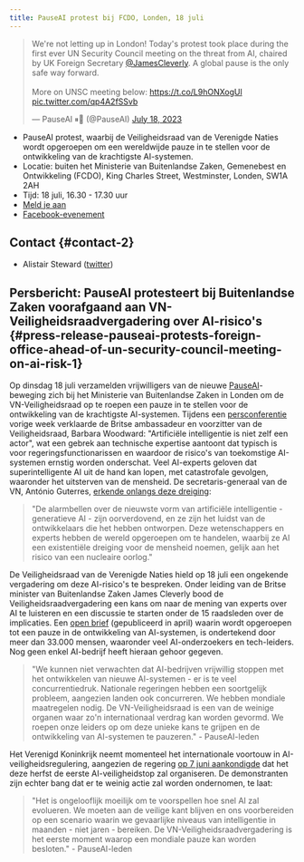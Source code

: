 ```yaml
---
title: PauseAI protest bij FCDO, Londen, 18 juli
---
```


<script>
    import WidgetConsent from '$lib/components/widget-consent/WidgetConsent.svelte'
</script>

<WidgetConsent>
<div>
<blockquote class="twitter-tweet"><p lang="en" dir="ltr">We&#39;re not letting up in London! Today&#39;s protest took place during the first ever UN Security Council meeting on the threat from AI, chaired by UK Foreign Secretary <a href="https://twitter.com/JamesCleverly?ref_src=twsrc%5Etfw">@JamesCleverly</a>. A global pause is the only safe way forward.<br><br>More on UNSC meeting below: <a href="https://t.co/L9hONXogUl">https://t.co/L9hONXogUl</a> <a href="https://t.co/qp4A2fSSvb">pic.twitter.com/qp4A2fSSvb</a></p>&mdash; PauseAI ⏸🤖 (@PauseAI) <a href="https://twitter.com/PauseAI/status/1681403296693534725?ref_src=twsrc%5Etfw">July 18, 2023</a></blockquote> <script async src="https://platform.twitter.com/widgets.js" charset="utf-8"></script>
</div>
</WidgetConsent>

- PauseAI protest, waarbij de Veiligheidsraad van de Verenigde Naties wordt opgeroepen om een wereldwijde pauze in te stellen voor de ontwikkeling van de krachtigste AI-systemen.
- Locatie: buiten het Ministerie van Buitenlandse Zaken, Gemenebest en Ontwikkeling (FCDO), King Charles Street, Westminster, Londen, SW1A 2AH
- Tijd: 18 juli, 16.30 - 17.30 uur
- [Meld je aan](https://docs.google.com/forms/d/e/1FAIpQLSfLoAUfPEhp3bZyUbDnc8HigL_rYC7ykUmmPZvVWas-m2y5bQ/viewform?usp%253Dsf_link)
- [Facebook-evenement](https://fb.me/e/1bawf1ZH1)

## Contact {#contact-2}

- Alistair Steward ([twitter](https://twitter.com/alistair___s))

## Persbericht: PauseAI protesteert bij Buitenlandse Zaken voorafgaand aan VN-Veiligheidsraadvergadering over AI-risico's {#press-release-pauseai-protests-foreign-office-ahead-of-un-security-council-meeting-on-ai-risk-1}

Op dinsdag 18 juli verzamelden vrijwilligers van de nieuwe [PauseAI](http://pauseai.info/)-beweging zich bij het Ministerie van Buitenlandse Zaken in Londen om de VN-Veiligheidsraad op te roepen een pauze in te stellen voor de ontwikkeling van de krachtigste AI-systemen. Tijdens een [persconferentie](https://youtu.be/USap-tFrTDc?t=3235) vorige week verklaarde de Britse ambassadeur en voorzitter van de Veiligheidsraad, Barbara Woodward: "Artificiële intelligentie is niet zelf een actor", wat een gebrek aan technische expertise aantoont dat typisch is voor regeringsfunctionarissen en waardoor de risico's van toekomstige AI-systemen ernstig worden onderschat. Veel AI-experts geloven dat superintelligente AI uit de hand kan lopen, met catastrofale gevolgen, waaronder het uitsterven van de mensheid. De secretaris-generaal van de VN, António Guterres, [erkende onlangs deze dreiging](https://press.un.org/en/2023/sgsm21832.doc.htm):

> "De alarmbellen over de nieuwste vorm van artificiële intelligentie - generatieve AI - zijn oorverdovend, en ze zijn het luidst van de ontwikkelaars die het hebben ontworpen. Deze wetenschappers en experts hebben de wereld opgeroepen om te handelen, waarbij ze AI een existentiële dreiging voor de mensheid noemen, gelijk aan het risico van een nucleaire oorlog."

De Veiligheidsraad van de Verenigde Naties hield op 18 juli een ongekende vergadering om deze AI-risico's te bespreken. Onder leiding van de Britse minister van Buitenlandse Zaken James Cleverly bood de Veiligheidsraadvergadering een kans om naar de mening van experts over AI te luisteren en een discussie te starten onder de 15 raadsleden over de implicaties. Een [open brief](https://futureoflife.org/open-letter/pause-giant-ai-experiments/) (gepubliceerd in april) waarin wordt opgeroepen tot een pauze in de ontwikkeling van AI-systemen, is ondertekend door meer dan 33.000 mensen, waaronder veel AI-onderzoekers en tech-leiders. Nog geen enkel AI-bedrijf heeft hieraan gehoor gegeven.

> "We kunnen niet verwachten dat AI-bedrijven vrijwillig stoppen met het ontwikkelen van nieuwe AI-systemen - er is te veel concurrentiedruk. Nationale regeringen hebben een soortgelijk probleem, aangezien landen ook concurreren. We hebben mondiale maatregelen nodig. De VN-Veiligheidsraad is een van de weinige organen waar zo'n internationaal verdrag kan worden gevormd. We roepen onze leiders op om deze unieke kans te grijpen en de ontwikkeling van AI-systemen te pauzeren." - PauseAI-leden

Het Verenigd Koninkrijk neemt momenteel het internationale voortouw in AI-veiligheidsregulering, aangezien de regering [op 7 juni aankondigde](https://www.gov.uk/government/news/uk-to-host-first-global-summit-on-artificial-intelligence) dat het deze herfst de eerste AI-veiligheidstop zal organiseren. De demonstranten zijn echter bang dat er te weinig actie zal worden ondernomen, te laat:

> "Het is ongelooflijk moeilijk om te voorspellen hoe snel AI zal evolueren. We moeten aan de veilige kant blijven en ons voorbereiden op een scenario waarin we gevaarlijke niveaus van intelligentie in maanden - niet jaren - bereiken. De VN-Veiligheidsraadvergadering is het eerste moment waarop een mondiale pauze kan worden besloten." - PauseAI-leden
